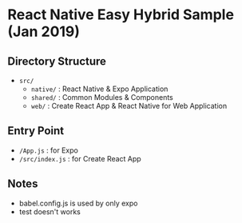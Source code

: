 React Native Easy Hybrid Sample (Jan 2019)
==========

Directory Structure
----------

* `src/`
    * `native/` : React Native & Expo Application
    * `shared/` : Common Modules & Components
    * `web/` : Create React App & React Native for Web Application

Entry Point
----------

* `/App.js` : for Expo
* `/src/index.js` : for Create React App

Notes
----------

* babel.config.js is used by only expo
* test doesn't works